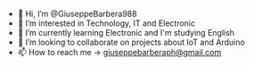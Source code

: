 - 👋 Hi, I’m @GiuseppeBarbera988
- 👀 I’m interested in Technology, IT and Electronic
- 🌱 I’m currently learning Electronic and I'm studying English
- 💞️ I’m looking to collaborate on projects about IoT and Arduino
- 📫 How to reach me -> giuseppebarberaph@gmail.com

<!---
GiuseppeBarbera988/GiuseppeBarbera988 is a ✨ special ✨ repository because its `README.md` (this file) appears on your GitHub profile.
You can click the Preview link to take a look at your changes.
--->
